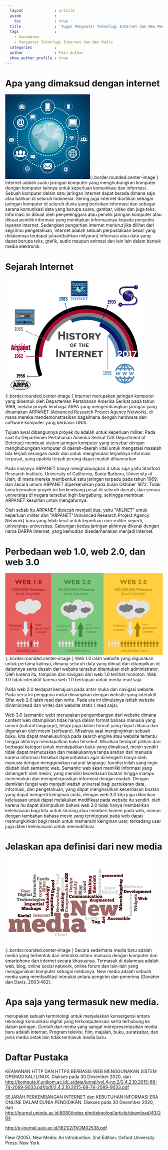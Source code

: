 ```yaml
---
  layout              : article
  aside               :
    toc               : true
  title               : 'Tugas Pengantar Teknologi Internet dan New Media'
  tags                : 
    - Gunadarma
    - Pengantar Teknologi Internet dan New Media
  categories          : 
  author              : Faiz Authar
  show_author_profile : true
---
```

# Apa yang dimaksud dengan internet
![Apa yang dimaksud dengan internet](/assets/images/Posts/2021-01-20-New-Media-1/image_2021-01-21_10-33-51.png){:.border.rounded.center-image }
Internet adalah suatu jaringan komputer yang menghubungkan komputer dengan komputer lainnya untuk keperluan komunikasi dan informasi. Sebuah komputer dalam satu jaringan internet dapat berada dimana saja atau bahkan di seluruh Indonesia. Sering juga internet diartikan sebagai jaringan komputer di seluruh dunia yang berisikan informasi dan sebagai sarana komunikasi data yang berupa suara, gambar, video dan juga teks. Informasi ini dibuat oleh penyelenggara atau pemilik jaringan komputer atau dibuat pemilik informasi yang menitipkan informasinya kepada penyedia layanan internet. Sedangkan pengertian internet menurut jika dilihat dari segi ilmu pengetahuan, internet adalah sebuah perpustakaan besar yang didalamnya terdapat jutaan(bahkan milyaran) informasi atau data yang dapat berupa teks, grafik, audio maupun animasi dan lain lain dalam bentuk media elektronik.

# Sejarah Internet
![Sejarah Internet](/assets/images/Posts/2021-01-20-New-Media-1/image_2021-01-21_10-33-56.png){:.border.rounded.center-image }
Internet merupakan jaringan komputer yang dibentuk oleh Departemen Pertahanan Amerika Serikat pada tahun 1969, melalui proyek lembaga ARPA yang mengembangkan jaringan yang dinamakan ARPANET (Advanced Research Project Agency Network), di mana mereka mendemonstrasikan bagaimana dengan hardware dan software komputer yang berbasis UNIX.

Tujuan awal dibangunnya proyek itu adalah untuk keperluan militer. Pada saat itu Departemen Pertahanan Amerika Serikat (US Department of Defense) membuat sistem jaringan komputer yang tersebar dengan menghubungkan komputer di daerah-daerah vital untuk mengatasi masalah bila terjadi serangan nuklir dan untuk menghindari terjadinya informasi terpusat, yang apabila terjadi perang dapat mudah dihancurkan.

Pada mulanya ARPANET hanya menghubungkan 4 situs saja yaitu Stanford Research Institute, University of California, Santa Barbara, University of Utah, di mana mereka membentuk satu jaringan terpadu pada tahun 1969, dan secara umum ARPANET diperkenalkan pada bulan Oktober 1972. Tidak lama kemudian proyek ini berkembang pesat di seluruh daerah, dan semua universitas di negara tersebut ingin bergabung, sehingga membuat ARPANET kesulitan untuk mengaturnya.

Oleh sebab itu ARPANET dipecah menjadi dua, yaitu "MILNET" untuk keperluan militer dan "ARPANET"(Advanced Research Project Agency Network) baru yang lebih kecil untuk keperluan non-militer seperti, universitas-universitas. Gabungan kedua jaringan akhirnya dikenal dengan nama DARPA Internet, yang kemudian disederhanakan menjadi Internet.

# Perbedaan web 1.0, web 2.0, dan web 3.0
![Perbedaan web 1.0, web 2.0, dan web 3.0](/assets/images/Posts/2021-01-20-New-Media-1/image_2021-01-21_10-34-01.png){:.border.rounded.center-image }
Web 1.0 ialah website yang digunakan untuk pertama kalinya, dimana seluruh data yang dibuat dan ditampilkan di dalamnya serta desain dari website tersebut ditentukan oleh administrator. Oleh karena itu, tampilan dan navigasi dari web 1.0 terlihat monoton. Web 1.0 tidak interaktif karena web 1.0 bertujuan untuk media read saja.

Pada web 2.0 terdapat kemajuan pada antar muka dan navigasi website. Pada versi ini pengguna mulai dimanjakan dengan website yang interaktif. Sifat web 2.0 ialah read dan write. Pada era ini dimulainya istilah website dinamis(read dan write) dan website statis ( read saja). 

Web 3.0 (semantic web) merupakan pengembangan dari website dimana content web ditampilkan tidak hanya dalam format bahasa manusia yang umum (natural language), tetapi juga dalam format yang dapat dibaca dan digunakan oleh mesin (software). Misalnya saat menginginkan sebuah buku, kita dapat menelusurinya pada search engine atau website tertentu hingga akhirnya mendapatkan buku tersebut. Misalkan terdapat pilihan dari berbagai kategori untuk mendapatkan buku yang dimaksud, mesin sendiri tidak dapat memutuskan dan melakukannya tanpa arahan dari manusia karena informasi tersebut	diperuntukkan agar dimengerti hanya oleh manusia dengan menggunakan natural language. kondisi inilah yang ingin diubah oleh semantic web. Semantic web akan memiliki informasi yang dimengerti oleh mesin, yang memiliki kecerdasan buatan hingga mampu menemukan dan mengintegrasikan informasi dengan mudah. Dengan demikian fungsi web menjadi wadah universal bagi pertukaran data, informasi, dan pengetahuan, yang dapat menghasilkan kecerdasan buatan yang dapat mengerti keinginan anda, dengan web 3.0 kita juga diberikan keleluasan untuk dapat melakukan modifikasi pada website itu sendiri. oleh karena itu dapat disimpulkan bahwa web 3.0 tidak hanya memberikan keleluasaan bagi kita untuk sharing atau memberi komen pada web, namun dengan tambahan bahasa mesin yang terintegrasi pada web dapat memungkinkan bagi mesin untuk memenuhi keinginan user, terkadang user juga diberi keleluasaan untuk memodifikasi

# Jelaskan apa definisi dari new media
![Jelaskan apa definisi dari new media](/assets/images/Posts/2021-01-20-New-Media-1/image_2021-01-21_10-34-06.png){:.border.rounded.center-image }
Secara sederhana media baru adalah media yang terbentuk dari interaksi antara manusia dengan komputer dan smartphone dan internet secara khususnya. Termasuk di dalamnya adalah web, blog, online social network, online forum dan lain-lain yang menggunakan komputer sebagai medianya. New media adalah sebuah media yang memfasilitasi interaksi antara pengirim dan penerima (Danaher dan Davis, 2003:462).

# Apa saja yang termasuk new media.
merupakan sebuah terminologi untuk menjelaskan konvergensi antara teknologi komunikasi digital yang terkomputerisasi serta terhubung ke dalam jaringan. Contoh dari media yang sangat merepresentasikan media baru adalah Internet. Program televisi, film, majalah, buku, suratkabar, dan jenis media cetak lain tidak termasuk media baru.

# Daftar Pustaka
KEAMANAN HTTP DAN HTTPS BERBASIS WEB MENGGUNAKAN SISTEM OPERASI KALI LINUX. Diakses pada 30 Desember 2020, dari http://komputa.if.unikom.ac.id/_s/data/jurnal/vol.4-no.2/2.4.2.10.2015-69-74-2089-9033.pdf/pdf/2.4.2.10.2015-69-74-2089-9033.pdf

SEJARAH PERKEMBANGAN INTERNET dan KEBUTUHAN INFORMASI ERA ONLINE DALAM DUNIA PENDIDIKAN. Diakses pada 30 Desember 2020, dari http://journal.unipdu.ac.id:8080/index.php/teknologi/article/download/43/284

http://e-journal.uajy.ac.id/1821/2/1KOM02538.pdf

Flew (2005). New Media: An Introduction. 2nd Edition. Oxford University Press: New York.